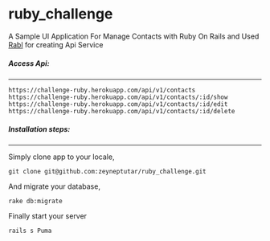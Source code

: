# ruby_challenge
A Sample UI Application For Manage Contacts with Ruby On Rails and 
Used [Rabl](https://github.com/nesquena/rabl) for creating Api Service

##### Access Api:
---
```
https://challenge-ruby.herokuapp.com/api/v1/contacts
https://challenge-ruby.herokuapp.com/api/v1/contacts/:id/show
https://challenge-ruby.herokuapp.com/api/v1/contacts/:id/edit
https://challenge-ruby.herokuapp.com/api/v1/contacts/:id/delete
```
##### Installation steps:
---
Simply clone app to your locale,
```
git clone git@github.com:zeyneptutar/ruby_challenge.git
```
And migrate your database,

```
rake db:migrate
```
Finally start your server

```
rails s Puma
```
